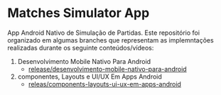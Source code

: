 # Matches Simulator App


App Android Nativo de Simulação de Partidas. Este repositório foi organizado em algumas branches que representam as implemntações realizadas durante os seguinte conteúdos/vídeos:

1. Desenvolvimento Mobile Nativo Para Android
   - [release/desenvolvimento-mobile-nativo-para-android](https://github.com/michelgm/matches_simulator_app/tree/desenvolvimento_mobile_nativo_para_android)
2. componentes, Layouts e UI/UX Em Apps Android
   - [releas/components-layouts-ui-ux-em-apps-android](https://github.com/michelgm/matches_simulator_app/tree/release/components-layout-ui-ux-em-apps-android)
